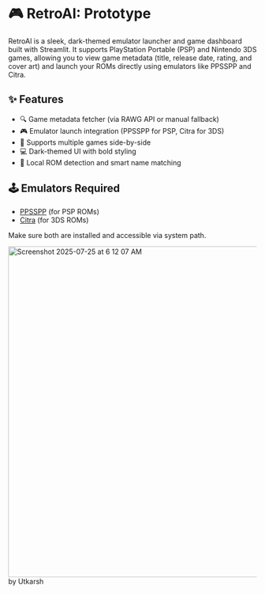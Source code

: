# 🎮 RetroAI: Prototype 

RetroAI is a sleek, dark-themed emulator launcher and game dashboard built with Streamlit. It supports PlayStation Portable (PSP) and Nintendo 3DS games, allowing you to view game metadata (title, release date, rating, and cover art) and launch your ROMs directly using emulators like PPSSPP and Citra.

## ✨ Features

- 🔍 Game metadata fetcher (via RAWG API or manual fallback)
- 🎮 Emulator launch integration (PPSSPP for PSP, Citra for 3DS)
- 📂 Supports multiple games side-by-side
- 💻 Dark-themed UI with bold styling
- 🚀 Local ROM detection and smart name matching

## 🕹️ Emulators Required

- [PPSSPP](https://www.ppsspp.org/) (for PSP ROMs)
- [Citra](https://citra-emu.org/) (for 3DS ROMs)

Make sure both are installed and accessible via system path.

<img width="1217" height="669" alt="Screenshot 2025-07-25 at 6 12 07 AM" src="https://github.com/user-attachments/assets/a1d08718-2f25-4589-a3dd-d17ca8233224" />
by Utkarsh
